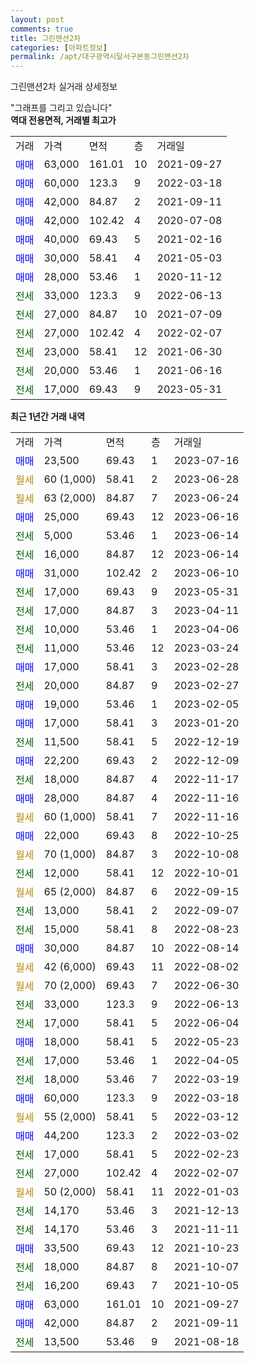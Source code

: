 ```yaml
---
layout: post
comments: true
title: 그린맨션2차
categories: [아파트정보]
permalink: /apt/대구광역시달서구본동그린맨션2차
---
```


그린맨션2차 실거래 상세정보

<script type="text/javascript">
  google.charts.load('current', {'packages':['line', 'corechart']});
  google.charts.setOnLoadCallback(drawChart);

  function drawChart() {
    var data = new google.visualization.DataTable();
    data.addColumn('date', '거래일');
    data.addColumn('number', "매매");
    data.addColumn('number', "전세");
    data.addColumn('number', "전매");

    data.addRows([[new Date(Date.parse("2023-07-16")), 23500, null, null], [new Date(Date.parse("2023-06-28")), null, null, null], [new Date(Date.parse("2023-06-24")), null, null, null], [new Date(Date.parse("2023-06-16")), 25000, null, null], [new Date(Date.parse("2023-06-14")), null, 5000, null], [new Date(Date.parse("2023-06-14")), null, 16000, null], [new Date(Date.parse("2023-06-10")), 31000, null, null], [new Date(Date.parse("2023-05-31")), null, 17000, null], [new Date(Date.parse("2023-04-11")), null, 17000, null], [new Date(Date.parse("2023-04-06")), null, 10000, null], [new Date(Date.parse("2023-03-24")), null, 11000, null], [new Date(Date.parse("2023-02-28")), 17000, null, null], [new Date(Date.parse("2023-02-27")), null, 20000, null], [new Date(Date.parse("2023-02-05")), 19000, null, null], [new Date(Date.parse("2023-01-20")), 17000, null, null], [new Date(Date.parse("2022-12-19")), null, 11500, null], [new Date(Date.parse("2022-12-09")), 22200, null, null], [new Date(Date.parse("2022-11-17")), null, 18000, null], [new Date(Date.parse("2022-11-16")), 28000, null, null], [new Date(Date.parse("2022-11-16")), null, null, null], [new Date(Date.parse("2022-10-25")), 22000, null, null], [new Date(Date.parse("2022-10-08")), null, null, null], [new Date(Date.parse("2022-10-01")), null, 12000, null], [new Date(Date.parse("2022-09-15")), null, null, null], [new Date(Date.parse("2022-09-07")), null, 13000, null], [new Date(Date.parse("2022-08-23")), null, 15000, null], [new Date(Date.parse("2022-08-14")), 30000, null, null], [new Date(Date.parse("2022-08-02")), null, null, null], [new Date(Date.parse("2022-06-30")), null, null, null], [new Date(Date.parse("2022-06-13")), null, 33000, null], [new Date(Date.parse("2022-06-04")), null, 17000, null], [new Date(Date.parse("2022-05-23")), 18000, null, null], [new Date(Date.parse("2022-04-05")), null, 17000, null], [new Date(Date.parse("2022-03-19")), null, 18000, null], [new Date(Date.parse("2022-03-18")), 60000, null, null], [new Date(Date.parse("2022-03-12")), null, null, null], [new Date(Date.parse("2022-03-02")), 44200, null, null], [new Date(Date.parse("2022-02-23")), null, 17000, null], [new Date(Date.parse("2022-02-07")), null, 27000, null], [new Date(Date.parse("2022-01-03")), null, null, null], [new Date(Date.parse("2021-12-13")), null, 14170, null], [new Date(Date.parse("2021-11-11")), null, 14170, null], [new Date(Date.parse("2021-10-23")), 33500, null, null], [new Date(Date.parse("2021-10-07")), null, 18000, null], [new Date(Date.parse("2021-10-05")), null, 16200, null], [new Date(Date.parse("2021-09-27")), 63000, null, null], [new Date(Date.parse("2021-09-11")), 42000, null, null], [new Date(Date.parse("2021-08-18")), null, 13500, null]]);

    var options = {
      hAxis: {
        format: 'yyyy/MM/dd'
      },    
      lineWidth: 0,
      pointsVisible: true,    
      title: '최근 1년간 유형별 실거래가 분포',
      legend: { position: 'bottom' }
    };

    var formatter = new google.visualization.NumberFormat({pattern:'###,###'} );
    formatter.format(data, 1);
    formatter.format(data, 2);
    
    setTimeout(function() {
        var chart = new google.visualization.LineChart(document.getElementById('columnchart_material'));
        chart.draw(data, (options));
        document.getElementById('loading').style.display = 'none';
    }, 200);
  }
</script>


<div id="loading" style="z-index:20; display: block; margin-left: 0px">"그래프를 그리고 있습니다"</div>
<div id="columnchart_material" style="width: 95%; margin-left: 0px; display: block"></div>
<!-- contents start -->
<b>역대 전용면적, 거래별 최고가</b>
<table class="sortable">
    <tr>
      <td>거래</td>
      <td>가격</td>
      <td>면적</td>
      <td>층</td>
      <td>거래일</td>
    </tr>
        <tr>
          <td><a style="color: blue">매매</a></td>
          <td>63,000</td>
          <td>161.01</td>
          <td>10</td>
          <td>2021-09-27</td>
        </tr>            <tr>
          <td><a style="color: blue">매매</a></td>
          <td>60,000</td>
          <td>123.3</td>
          <td>9</td>
          <td>2022-03-18</td>
        </tr>            <tr>
          <td><a style="color: blue">매매</a></td>
          <td>42,000</td>
          <td>84.87</td>
          <td>2</td>
          <td>2021-09-11</td>
        </tr>            <tr>
          <td><a style="color: blue">매매</a></td>
          <td>42,000</td>
          <td>102.42</td>
          <td>4</td>
          <td>2020-07-08</td>
        </tr>            <tr>
          <td><a style="color: blue">매매</a></td>
          <td>40,000</td>
          <td>69.43</td>
          <td>5</td>
          <td>2021-02-16</td>
        </tr>            <tr>
          <td><a style="color: blue">매매</a></td>
          <td>30,000</td>
          <td>58.41</td>
          <td>4</td>
          <td>2021-05-03</td>
        </tr>            <tr>
          <td><a style="color: blue">매매</a></td>
          <td>28,000</td>
          <td>53.46</td>
          <td>1</td>
          <td>2020-11-12</td>
        </tr>        
        <tr>
              <td><a style="color: darkgreen">전세</a></td>
              <td>33,000</td>
              <td>123.3</td>
              <td>9</td>
              <td>2022-06-13</td>
            </tr>            <tr>
              <td><a style="color: darkgreen">전세</a></td>
              <td>27,000</td>
              <td>84.87</td>
              <td>10</td>
              <td>2021-07-09</td>
            </tr>            <tr>
              <td><a style="color: darkgreen">전세</a></td>
              <td>27,000</td>
              <td>102.42</td>
              <td>4</td>
              <td>2022-02-07</td>
            </tr>            <tr>
              <td><a style="color: darkgreen">전세</a></td>
              <td>23,000</td>
              <td>58.41</td>
              <td>12</td>
              <td>2021-06-30</td>
            </tr>            <tr>
              <td><a style="color: darkgreen">전세</a></td>
              <td>20,000</td>
              <td>53.46</td>
              <td>1</td>
              <td>2021-06-16</td>
            </tr>            <tr>
              <td><a style="color: darkgreen">전세</a></td>
              <td>17,000</td>
              <td>69.43</td>
              <td>9</td>
              <td>2023-05-31</td>
            </tr>        
    
</table>

<b>최근 1년간 거래 내역</b>

<table class="sortable">
    <tr>
      <td>거래</td>
      <td>가격</td>
      <td>면적</td>
      <td>층</td>
      <td>거래일</td>
    </tr>
    <tr>
      <td><a style="color: blue">매매</a></td>
      <td>23,500</td>
      <td>69.43</td>
      <td>1</td>
      <td>2023-07-16</td>
    </tr>          <tr>
      <td><a style="color: darkgoldenrod">월세</a></td>
      <td>60 (1,000)</td>
      <td>58.41</td>
      <td>2</td>
      <td>2023-06-28</td>
    </tr>          <tr>
      <td><a style="color: darkgoldenrod">월세</a></td>
      <td>63 (2,000)</td>
      <td>84.87</td>
      <td>7</td>
      <td>2023-06-24</td>
    </tr>          <tr>
      <td><a style="color: blue">매매</a></td>
      <td>25,000</td>
      <td>69.43</td>
      <td>12</td>
      <td>2023-06-16</td>
    </tr>          <tr>
      <td><a style="color: darkgreen">전세</a></td>
      <td>5,000</td>
      <td>53.46</td>
      <td>1</td>
      <td>2023-06-14</td>
    </tr>          <tr>
      <td><a style="color: darkgreen">전세</a></td>
      <td>16,000</td>
      <td>84.87</td>
      <td>12</td>
      <td>2023-06-14</td>
    </tr>          <tr>
      <td><a style="color: blue">매매</a></td>
      <td>31,000</td>
      <td>102.42</td>
      <td>2</td>
      <td>2023-06-10</td>
    </tr>          <tr>
      <td><a style="color: darkgreen">전세</a></td>
      <td>17,000</td>
      <td>69.43</td>
      <td>9</td>
      <td>2023-05-31</td>
    </tr>          <tr>
      <td><a style="color: darkgreen">전세</a></td>
      <td>17,000</td>
      <td>84.87</td>
      <td>3</td>
      <td>2023-04-11</td>
    </tr>          <tr>
      <td><a style="color: darkgreen">전세</a></td>
      <td>10,000</td>
      <td>53.46</td>
      <td>1</td>
      <td>2023-04-06</td>
    </tr>          <tr>
      <td><a style="color: darkgreen">전세</a></td>
      <td>11,000</td>
      <td>53.46</td>
      <td>12</td>
      <td>2023-03-24</td>
    </tr>          <tr>
      <td><a style="color: blue">매매</a></td>
      <td>17,000</td>
      <td>58.41</td>
      <td>3</td>
      <td>2023-02-28</td>
    </tr>          <tr>
      <td><a style="color: darkgreen">전세</a></td>
      <td>20,000</td>
      <td>84.87</td>
      <td>9</td>
      <td>2023-02-27</td>
    </tr>          <tr>
      <td><a style="color: blue">매매</a></td>
      <td>19,000</td>
      <td>53.46</td>
      <td>1</td>
      <td>2023-02-05</td>
    </tr>          <tr>
      <td><a style="color: blue">매매</a></td>
      <td>17,000</td>
      <td>58.41</td>
      <td>3</td>
      <td>2023-01-20</td>
    </tr>          <tr>
      <td><a style="color: darkgreen">전세</a></td>
      <td>11,500</td>
      <td>58.41</td>
      <td>5</td>
      <td>2022-12-19</td>
    </tr>          <tr>
      <td><a style="color: blue">매매</a></td>
      <td>22,200</td>
      <td>69.43</td>
      <td>2</td>
      <td>2022-12-09</td>
    </tr>          <tr>
      <td><a style="color: darkgreen">전세</a></td>
      <td>18,000</td>
      <td>84.87</td>
      <td>4</td>
      <td>2022-11-17</td>
    </tr>          <tr>
      <td><a style="color: blue">매매</a></td>
      <td>28,000</td>
      <td>84.87</td>
      <td>4</td>
      <td>2022-11-16</td>
    </tr>          <tr>
      <td><a style="color: darkgoldenrod">월세</a></td>
      <td>60 (1,000)</td>
      <td>58.41</td>
      <td>7</td>
      <td>2022-11-16</td>
    </tr>          <tr>
      <td><a style="color: blue">매매</a></td>
      <td>22,000</td>
      <td>69.43</td>
      <td>8</td>
      <td>2022-10-25</td>
    </tr>          <tr>
      <td><a style="color: darkgoldenrod">월세</a></td>
      <td>70 (1,000)</td>
      <td>84.87</td>
      <td>3</td>
      <td>2022-10-08</td>
    </tr>          <tr>
      <td><a style="color: darkgreen">전세</a></td>
      <td>12,000</td>
      <td>58.41</td>
      <td>12</td>
      <td>2022-10-01</td>
    </tr>          <tr>
      <td><a style="color: darkgoldenrod">월세</a></td>
      <td>65 (2,000)</td>
      <td>84.87</td>
      <td>6</td>
      <td>2022-09-15</td>
    </tr>          <tr>
      <td><a style="color: darkgreen">전세</a></td>
      <td>13,000</td>
      <td>58.41</td>
      <td>2</td>
      <td>2022-09-07</td>
    </tr>          <tr>
      <td><a style="color: darkgreen">전세</a></td>
      <td>15,000</td>
      <td>58.41</td>
      <td>8</td>
      <td>2022-08-23</td>
    </tr>          <tr>
      <td><a style="color: blue">매매</a></td>
      <td>30,000</td>
      <td>84.87</td>
      <td>10</td>
      <td>2022-08-14</td>
    </tr>          <tr>
      <td><a style="color: darkgoldenrod">월세</a></td>
      <td>42 (6,000)</td>
      <td>69.43</td>
      <td>11</td>
      <td>2022-08-02</td>
    </tr>          <tr>
      <td><a style="color: darkgoldenrod">월세</a></td>
      <td>70 (2,000)</td>
      <td>69.43</td>
      <td>7</td>
      <td>2022-06-30</td>
    </tr>          <tr>
      <td><a style="color: darkgreen">전세</a></td>
      <td>33,000</td>
      <td>123.3</td>
      <td>9</td>
      <td>2022-06-13</td>
    </tr>          <tr>
      <td><a style="color: darkgreen">전세</a></td>
      <td>17,000</td>
      <td>58.41</td>
      <td>5</td>
      <td>2022-06-04</td>
    </tr>          <tr>
      <td><a style="color: blue">매매</a></td>
      <td>18,000</td>
      <td>58.41</td>
      <td>5</td>
      <td>2022-05-23</td>
    </tr>          <tr>
      <td><a style="color: darkgreen">전세</a></td>
      <td>17,000</td>
      <td>53.46</td>
      <td>1</td>
      <td>2022-04-05</td>
    </tr>          <tr>
      <td><a style="color: darkgreen">전세</a></td>
      <td>18,000</td>
      <td>53.46</td>
      <td>7</td>
      <td>2022-03-19</td>
    </tr>          <tr>
      <td><a style="color: blue">매매</a></td>
      <td>60,000</td>
      <td>123.3</td>
      <td>9</td>
      <td>2022-03-18</td>
    </tr>          <tr>
      <td><a style="color: darkgoldenrod">월세</a></td>
      <td>55 (2,000)</td>
      <td>58.41</td>
      <td>5</td>
      <td>2022-03-12</td>
    </tr>          <tr>
      <td><a style="color: blue">매매</a></td>
      <td>44,200</td>
      <td>123.3</td>
      <td>2</td>
      <td>2022-03-02</td>
    </tr>          <tr>
      <td><a style="color: darkgreen">전세</a></td>
      <td>17,000</td>
      <td>58.41</td>
      <td>5</td>
      <td>2022-02-23</td>
    </tr>          <tr>
      <td><a style="color: darkgreen">전세</a></td>
      <td>27,000</td>
      <td>102.42</td>
      <td>4</td>
      <td>2022-02-07</td>
    </tr>          <tr>
      <td><a style="color: darkgoldenrod">월세</a></td>
      <td>50 (2,000)</td>
      <td>58.41</td>
      <td>11</td>
      <td>2022-01-03</td>
    </tr>          <tr>
      <td><a style="color: darkgreen">전세</a></td>
      <td>14,170</td>
      <td>53.46</td>
      <td>3</td>
      <td>2021-12-13</td>
    </tr>          <tr>
      <td><a style="color: darkgreen">전세</a></td>
      <td>14,170</td>
      <td>53.46</td>
      <td>3</td>
      <td>2021-11-11</td>
    </tr>          <tr>
      <td><a style="color: blue">매매</a></td>
      <td>33,500</td>
      <td>69.43</td>
      <td>12</td>
      <td>2021-10-23</td>
    </tr>          <tr>
      <td><a style="color: darkgreen">전세</a></td>
      <td>18,000</td>
      <td>84.87</td>
      <td>8</td>
      <td>2021-10-07</td>
    </tr>          <tr>
      <td><a style="color: darkgreen">전세</a></td>
      <td>16,200</td>
      <td>69.43</td>
      <td>7</td>
      <td>2021-10-05</td>
    </tr>          <tr>
      <td><a style="color: blue">매매</a></td>
      <td>63,000</td>
      <td>161.01</td>
      <td>10</td>
      <td>2021-09-27</td>
    </tr>          <tr>
      <td><a style="color: blue">매매</a></td>
      <td>42,000</td>
      <td>84.87</td>
      <td>2</td>
      <td>2021-09-11</td>
    </tr>          <tr>
      <td><a style="color: darkgreen">전세</a></td>
      <td>13,500</td>
      <td>53.46</td>
      <td>9</td>
      <td>2021-08-18</td>
    </tr>      </table>
<!-- contents end -->    


